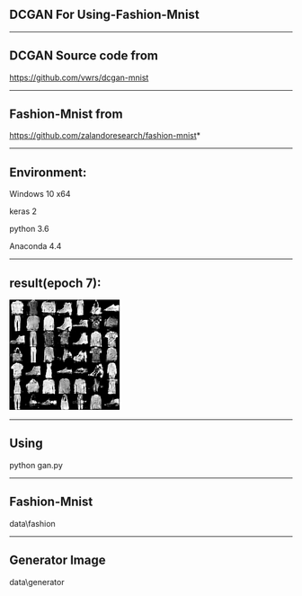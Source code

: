 ##  DCGAN For Using-Fashion-Mnist

---

##  DCGAN Source code from 

https://github.com/vwrs/dcgan-mnist

---

##  Fashion-Mnist from 

https://github.com/zalandoresearch/fashion-mnist*

---
##  Environment: 

Windows 10 x64

keras 2

python 3.6

Anaconda 4.4

---
## result(epoch 7):

![alt text](data/generator/007epoch.png)

---
##  Using

python gan.py

---
##  Fashion-Mnist

data\fashion

---
##  Generator Image

data\generator

